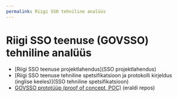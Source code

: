 ```yaml
---
permalink: Riigi SSO tehniline analüüs
---
```


# Riigi SSO teenuse (GOVSSO) tehniline analüüs

- [Riigi SSO teenuse projektlahendus](SSO projektlahendus)
- [Riigi SSO teenuse tehniline spetsifikatsioon ja protokolli kirjeldus (inglise keeles)](SSO tehniline spetsifikatsioon)
- [GOVSSO prototüüp (proof of concept, POC)](https://github.com/e-gov/TARA-SSO-POC) (eraldi repos)

